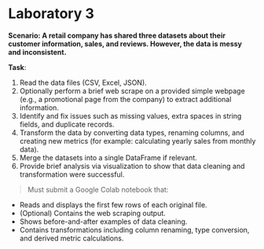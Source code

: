 # **Laboratory 3**

**Scenario: A retail company has shared three datasets about their customer information, sales, and reviews. However, the data is messy and inconsistent.**

**Task**:
1. Read the data files (CSV, Excel, JSON).
2. Optionally perform a brief web scrape on a provided simple webpage (e.g., a promotional page from the company) to extract additional information.
3. Identify and fix issues such as missing values, extra spaces in string fields, and duplicate records.
4. Transform the data by converting data types, renaming columns, and creating new metrics (for example: calculating yearly sales from monthly data).
5. Merge the datasets into a single DataFrame if relevant.
6. Provide brief analysis via visualization to show that data cleaning and transformation were successful.

>Must submit a  Google Colab notebook that:

* Reads and displays the first few rows of each original file.
* (Optional) Contains the web scraping output.
* Shows before-and-after examples of data cleaning.
* Contains transformations including column renaming, type conversion, and derived metric calculations.
